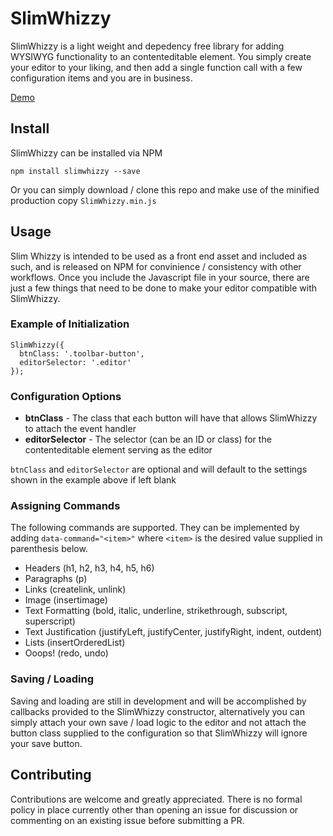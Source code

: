 # SlimWhizzy
SlimWhizzy is a light weight and depedency free library for adding WYSIWYG functionality to an contenteditable element. You simply create your editor
to your liking, and then add a single function call with a few configuration items and you are in business.

[Demo](https://slimwhizzy.jodylecompte.com/)

## Install

SlimWhizzy can be installed via NPM
```
npm install slimwhizzy --save
```
Or you can simply download / clone this repo and make use of the minified production copy ```SlimWhizzy.min.js```

## Usage
Slim Whizzy is intended to be used as a front end asset and included as such, and is released on NPM for convinience / consistency with other workflows. Once you include the Javascript file in your source, there are just a few things that need to be done to make your editor compatible with SlimWhizzy.

### Example of Initialization
```
SlimWhizzy({
  btnClass: '.toolbar-button',
  editorSelector: '.editor'
});
```

### Configuration Options
* **btnClass** - The class that each button will have that allows SlimWhizzy to attach the event handler
* **editorSelector** - The selector (can be an ID or class) for the contenteditable element serving as the editor

```btnClass``` and ```editorSelector``` are optional and will default to the settings shown in the example above if left blank

### Assigning Commands
The following commands are supported. They can be implemented by adding ```data-command="<item>"``` where ```<item>``` is the desired value supplied in parenthesis below. 

* Headers (h1, h2, h3, h4, h5, h6)
* Paragraphs (p)
* Links (createlink, unlink)
* Image (insertimage)
* Text Formatting (bold, italic, underline, strikethrough, subscript, superscript)
* Text Justification (justifyLeft, justifyCenter, justifyRight, indent, outdent)
* Lists (insertOrderedList)
* Ooops! (redo, undo)

### Saving / Loading
Saving and loading are still in development and will be accomplished by callbacks provided to the SlimWhizzy constructor, alternatively you can simply attach your own save / load logic to the 
editor and not attach the button class supplied to the configuration so that SlimWhizzy will ignore your save button. 

## Contributing
Contributions are welcome and greatly appreciated. There is no formal policy in place currently other than opening an issue for discussion or commenting on an existing issue before submitting 
a PR. 

